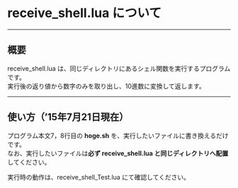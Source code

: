 # receive_shell.lua について
---
## 概要

 receive_shell.lua は、同じディレクトリにあるシェル関数を実行するプログラムです。  
 実行後の返り値から数字のみを取り出し、10進数に変換して返します。    

---
## 使い方（’15年7月21日現在）

プログラム本文7，8行目の **hoge.sh** を、実行したいファイルに書き換えるだけです。  
なお、実行したいファイルは**必ず receive_shell.lua と同じディレクトリへ配置**してください。

実行時の動作は、receive_shell_Test.lua にて確認してください。